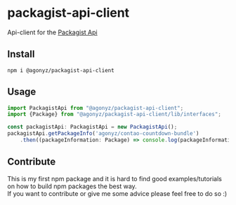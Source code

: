 # packagist-api-client
Api-client for the [Packagist Api](https://packagist.org/apidoc)

## Install
```
npm i @agonyz/packagist-api-client
```

## Usage
```ts
import PackagistApi from "@agonyz/packagist-api-client";
import {Package} from "@agonyz/packagist-api-client/lib/interfaces";

const packagistApi: PackagistApi = new PackagistApi();
packagistApi.getPackageInfo('agonyz/contao-countdown-bundle')
    .then((packageInformation: Package) => console.log(packageInformation));
```

## Contribute
This is my first npm package and it is hard to find good examples/tutorials on how to build npm packages the best way.   
If you want to contribute or give me some advice please feel free to do so :)